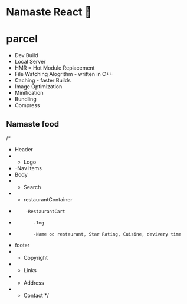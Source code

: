 # Namaste React 🚀

# parcel
- Dev Build
- Local Server
- HMR = Hot Module Replacement
- File Watching Alogrithm - written in C++
- Caching - faster Builds
- Image Optimization
- Minification
- Bundling
- Compress



## Namaste food
/*
 * Header
*   - Logo
*   -Nav Items
* Body
*   - Search 
*   - restaurantContainer
*         -RestaurantCart
*            -Img
*            -Name od restaurant, Star Rating, Cuisine, devivery time 
* footer
*   - Copyright
*   - Links
*   - Address
*   - Contact
*/